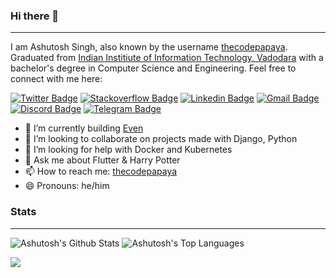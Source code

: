 ### Hi there 👋
---
 I am Ashutosh Singh, also known by the username [thecodepapaya](https://www.google.com/search?q=thecodepapaya). Graduated from [Indian Institiute of Information Technology, Vadodara](http://www.iiitvadodara.ac.in) with a bachelor's degree in Computer Science and Engineering. Feel free to connect with me here:

[![Twitter Badge](https://img.shields.io/badge/-@thecodepapaya-1ca0f1?style=flat-square&labelColor=1ca0f1&logo=twitter&logoColor=white&link=https://twitter.com/thecodepapaya)](https://twitter.com/thecodepapaya) 
[![Stackoverflow Badge](https://img.shields.io/badge/-thecodepapaya-f48024?style=flat-square&labelColor=f48024&logo=stackoverflow&logoColor=white&link=https://stackoverflow.com/users/10505839/ashutosh-singh)](https://stackoverflow.com/users/10505839/ashutosh-singh)
[![Linkedin Badge](https://img.shields.io/badge/-ashutoshsingh05as-blue?style=flat-square&logo=Linkedin&logoColor=white&link=https://www.linkedin.com/in/ashutoshsingh05as/)](https://www.linkedin.com/in/ashutoshsingh05as)
[![Gmail Badge](https://img.shields.io/badge/-hello@thecodepapaya.dev-c14438?style=flat-square&logo=Gmail&logoColor=white&link=mailto:hello@thecodepapaya.dev)](mailto:hello@thecodepapaya.dev)
[![Discord Badge](https://img.shields.io/badge/-bLaCkLiGhT_4522-purple?style=flat-square&logo=Discord&logoColor=white&link=https://discord.com/users/878192996825305128)](https://discord.com/users/878192996825305128)
[![Telegram Badge](https://img.shields.io/badge/-@thecodepapaya-darkgreen?style=flat-square&logo=Telegram&logoColor=white&link=https://t.me/thecodepapaya)](https://t.me/thecodepapaya)


<!-- - 🔭 I’m currently working on ... -->
- 🌱 I’m currently building [Even](https://even.in/)
- 👯 I’m looking to collaborate on projects made with Django, Python
- 🤔 I’m looking for help with Docker and Kubernetes
- 💬 Ask me about Flutter & Harry Potter
- 📫 How to reach me: [thecodepapaya](mailto:hello@thecodepapaya.dev)
- 😄 Pronouns: he/him
<!-- - ⚡ Fun fact: ... -->

### Stats
---

![Ashutosh's Github Stats](https://readme.aashutosh.dev/api?username=thecodepapaya&show_icons=true&include_all_commits=true&theme=dark)
![Ashutosh's Top Languages](https://github-readme-stats.vercel.app/api/top-langs/?username=thecodepapaya&hide=TeX&layout=compact&theme=dark)


![](https://komarev.com/ghpvc/?username=thecodepapaya&color=green)

